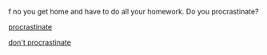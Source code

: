 f no you get home and have to do all your homework. Do you procrastinate?

[procrastinate](pro.md)

[don't procrastinate](nopro.md)
